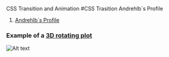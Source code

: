 CSS Transition and Animation 
#CSS Trasition Andrehlb´s Profile

1. [Andrehlb´s Profile](http://htmlpreview.github.com/?https://github.com/Andrehlb/HTML5_CSS3/blob/main/CSSTransitions_Animations/CSS_Transition_aula3_parte4_KeyFrames1/index.html)

### Example of a [3D rotating plot](http://htmlpreview.github.com/?https://github.com/sargdavid/snippets.cvi/blob/master/rnotebook/plots3d.nb.html)    
![Alt text](media/movie1.gif?raw=true "Title")
